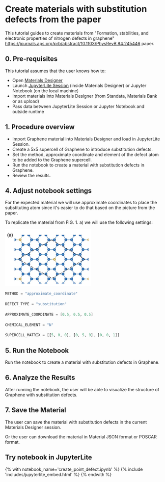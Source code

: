 # Create materials with substitution defects from the paper 

This tutorial guides to create materials from "Formation, stabilities, and electronic properties of nitrogen defects in graphene" https://journals.aps.org/prb/abstract/10.1103/PhysRevB.84.245446 paper.

## 0. Pre-requisites

This tutorial assumes that the user knows how to:
- Open [Materials Designer](../../../materials-designer/overview.md)
- Launch [JupyterLite Session](../../../jupyterlite/overview.md) (inside Materials Designer) or Jupyter Notebook (on the local machine)
- Import materials into Materials Designer (from Standata, Materials Bank or as upload)
- Pass data between JupyterLite Session or Jupyter Notebook and outside runtime

## 1. Procedure overview

- Import Graphene material into Materials Designer and load in JupyterLite Session.
- Create a 5x5 supercell of Graphene to introduce substitution defects. 
- Set the method, approximate coordinate and element of the defect atom to be added to the Graphene supercell.
- Run the notebook to create a material with substitution defects in Graphene.
- Review the results.

## 4. Adjust notebook settings

For the expected material we will use approximate coordinates to place the substituting atom since it's easier to do that based on the picture from the paper.

To replicate the material from FIG. 1. a) we will use the following settings:

![img.png](point_defect_substitution_0.png)

```python
METHOD = "approximate_coordinate" 

DEFECT_TYPE = "substitution"

APPROXIMATE_COORDINATE = [0.5, 0.5, 0.5]    

CHEMICAL_ELEMENT = "N"

SUPERCELL_MATRIX = [[5, 0, 0], [0, 5, 0], [0, 0, 1]]

```
## 5. Run the Notebook

Run the notebook to create a material with substitution defects in Graphene.

## 6. Analyze the Results

After running the notebook, the user will be able to visualize the structure of Graphene with substitution defects.

## 7. Save the Material

The user can save the material with substitution defects in the current Materials Designer session.

Or the user can download the material in Material JSON format or POSCAR format.

## Try notebook in JupyterLite

{% with notebook_name='create_point_defect.ipynb' %}
{% include 'includes/jupyterlite_embed.html' %}
{% endwith %}